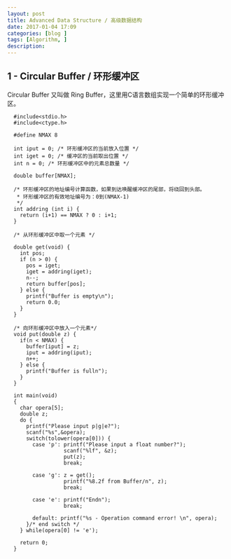 ```yaml
---
layout: post
title: Advanced Data Structure / 高级数据结构
date: 2017-01-04 17:09
categories: [blog ]
tags: [Algorithm, ]
description:
---
```


## 1 - Circular Buffer / 环形缓冲区

Circular Buffer 又叫做 Ring Buffer，这里用C语言数组实现一个简单的环形缓冲区。


      #include<stdio.h>
      #include<ctype.h>

      #define NMAX 8

      int iput = 0; /* 环形缓冲区的当前放入位置 */
      int iget = 0; /* 缓冲区的当前取出位置 */
      int n = 0; /* 环形缓冲区中的元素总数量 */

      double buffer[NMAX];

      /* 环形缓冲区的地址编号计算函数，如果到达唤醒缓冲区的尾部，将绕回到头部。
       * 环形缓冲区的有效地址编号为：0到(NMAX-1)
       */
      int addring (int i) {
        return (i+1) == NMAX ? 0 : i+1;
      }

      /* 从环形缓冲区中取一个元素 */

      double get(void) {
        int pos;
        if (n > 0) {
          pos = iget;
          iget = addring(iget);
          n--;
          return buffer[pos];
        } else {
          printf("Buffer is empty\n");
          return 0.0;
        }
      }

      /* 向环形缓冲区中放入一个元素*/
      void put(double z) {
        if(n < NMAX) {
          buffer[iput] = z;
          iput = addring(iput);
          n++;
        } else {
          printf("Buffer is fulln");
        }
      }

      int main(void)
      {
        char opera[5];
        double z;
        do {
          printf("Please input p|g|e?");
          scanf("%s",&opera);
          switch(tolower(opera[0])) {
            case 'p': printf("Please input a float number?");
                      scanf("%lf", &z);
                      put(z);
                      break;

            case 'g': z = get();
                      printf("%8.2f from Buffer/n", z);
                      break;

            case 'e': printf("Endn");
                      break;

            default: printf("%s - Operation command error! \n", opera);
          }/* end switch */
        } while(opera[0] != 'e');

        return 0;
      }
